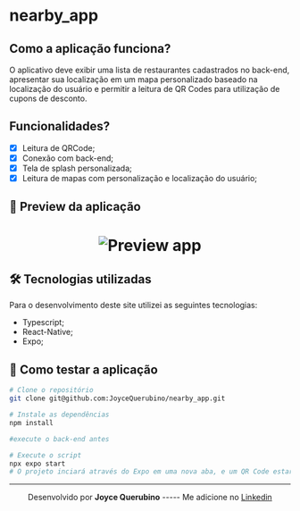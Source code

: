 # nearby_app

## Como a aplicação funciona?
O aplicativo deve exibir uma lista de restaurantes cadastrados no back-end, apresentar sua localização em um mapa personalizado baseado na localização do usuário e permitir a leitura de QR Codes para utilização de cupons de desconto.

## Funcionalidades?

- [x] Leitura de QRCode;
- [x] Conexão com back-end;
- [x] Tela de splash personalizada;
- [x] Leitura de mapas com personalização e localização do usuário;

## 📱 Preview da aplicação

<h1 align="center">
   <img src="/github/video-apt.gif" alt="Preview app"/>
</h1>

## 🛠 Tecnologias utilizadas

Para o desenvolvimento deste site utilizei as seguintes tecnologias:

- Typescript;
- React-Native;
- Expo;

## 🚀 Como testar a aplicação

```bash
# Clone o repositório
git clone git@github.com:JoyceQuerubino/nearby_app.git

# Instale as dependências
npm install

#execute o back-end antes

# Execute o script
npx expo start
# O projeto inciará através do Expo em uma nova aba, e um QR Code estará disponível.
```

---

<p align= center>
Desenvolvido por <strong>Joyce Querubino</strong>   -----   Me adicione no <a href="https://www.linkedin.com/in/joyce-querubino/"target="_blank">Linkedin</a>
</p>
